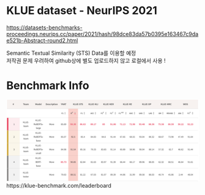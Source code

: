 # KLUE dataset - NeurIPS 2021
https://datasets-benchmarks-proceedings.neurips.cc/paper/2021/hash/98dce83da57b0395e163467c9dae521b-Abstract-round2.html

Semantic Textual Similarity (STS) Data를 이용할 예정<br>
저작권 문제 우려하여 github상에 별도 업로드하지 않고 로컬에서 사용 !

# Benchmark Info
<img src="./model_benchmark.png">
https://klue-benchmark.com/leaderboard